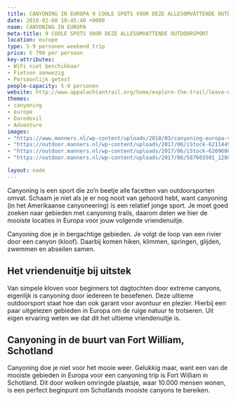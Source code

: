 ```yaml
---
title: CANYONING IN EUROPA 9 COOLE SPOTS VOOR DEZE ALLESOMVATTENDE OUTDOORSPORT
date: 2018-02-08 10:45:40 +0000
naam: CANYONING IN EUROPA
meta-title: 9 COOLE SPOTS VOOR DEZE ALLESOMVATTENDE OUTDOORSPORT
location: europe
type: 5-9 personen weekend trip
price: € 799 per persoon
key-attributes:  
- WiFi niet beschikbaar  
- Fietsen aanwezig  
- Persoonlijk getest
people-capacity: 5-9 personen
website: http://www.appalachiantrail.org/home/explore-the-trail/leave-no-trace
themes:
- canyoning
- europe
- Daredevil
- Adventure
images:
- "https://www.manners.nl/wp-content/uploads/2018/03/canyoning-europa-vriendenuitje-beste-spots-970x470.jpg"
- "https://outdoor.manners.nl/wp-content/uploads/2017/06/iStock-621144998-2.jpg"
- "https://outdoor.manners.nl/wp-content/uploads/2017/06/iStock-620968022-1.jpg"
- "https://outdoor.manners.nl/wp-content/uploads/2017/06/587603501_1280x720.jpg"

layout: node
---
```


Canyoning is een sport die zo’n beetje alle facetten van outdoorsporten omvat. Schaam je niet als je er nog nooit van gehoord hebt, want canyoning (in het Amerikaanse canyoneering) is een relatief jonge sport. Je moet goed zoeken naar gebieden met canyoning trails, daarom delen we hier de mooiste locaties in Europa voor jouw volgende vriendenuitje.

Canyoning doe je in bergachtige gebieden. Je volgt de loop van een rivier door een canyon (kloof). Daarbij komen hiken, klimmen, springen, glijden, zwemmen en abseilen samen.

## Het vriendenuitje bij uitstek
Van simpele kloven voor beginners tot dagtochten door extreme canyons, eigenlijk is canyoning door iedereen te beoefenen. Deze ultieme outdoorsport staat hoe dan ook garant voor avontuur en plezier. Hierbij een paar uitgelezen gebieden in Europa om de ruige natuur te trotseren. Uit eigen ervaring weten we dat dit het ultieme vriendenuitje is.

## Canyoning in de buurt van Fort William, Schotland
Canyoning doe je niet voor het mooie weer. Gelukkig maar, want een van de mooiste gebieden in Europa voor een canyoning trip is Fort William in Schotland. Dit door wolken omringde plaatsje, waar 10.000 mensen wonen, is een perfect beginpunt om Schotlands mooiste canyons te bereiken.